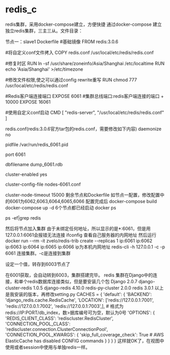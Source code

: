 # redis_c
redis集群，采用docker-compose建立，方便快捷
通过docker-compose 建立独立redis集群，三主三从。文件目录：

节点一：slave1 
Dockerfile
#基础镜像
FROM redis:3.0.6

#将自定义conf文件拷入
COPY redis.conf /usr/local/etc/redis/redis.conf

#修复时区
RUN ln -sf /usr/share/zoneinfo/Asia/Shanghai /etc/localtime
RUN echo 'Asia/Shanghai' >/etc/timezone

#修改文件权限,使之可以通过config rewrite重写
RUN chmod 777 /usr/local/etc/redis/redis.conf

#Redis客户端连接端口
EXPOSE 6061
#集群总线端口:redis客户端连接的端口 + 10000
EXPOSE 16061

#使用自定义conf启动
CMD [ "redis-server", "/usr/local/etc/redis/redis.conf" ]

redis.conf(redis:3.0.6官方tar包的redis.conf，需要修改如下内容)
daemonize no 

pidfile /var/run/redis_6061.pid

port 6061

dbfilename dump_6061.rdb

cluster-enabled yes

cluster-config-file nodes-6061.conf

cluster-node-timeout 15000
剩余节点和Dockerfile 如节点一配置，修改配置中的6061为6062,6063,6064,6065,6066
配置完成后
docker-compose build
docker-compose up -d 
6个节点都已经启动
docker ps 

ps -ef|grep redis

然后将节点加入集群
由于未绑定任何地址，所以显示的是*:6061，但是用127.0.0.1:6061会报错无法连接
ifconfig 查看自己服务器的内网地址
然后运行
docker run --rm -it zvelo/redis-trib create --replicas 1 ip:6061 ip:6062 ip:6063 ip:6064 ip:6065 ip:6066
ip为本机内网地址
redis-cli -h 127.0.0.1 -c -p 6061
连接集群。-c是连接到集群

设定一个值，转存到6003节点了

在6001获取，会自动转到6003，集群搭建完毕。
redis 集群在Django中的连接，和单个redis数据库连接类似，但是要安装几个包
Django                        2.0.7
django-cluster-redis          1.0.5
django-redis                  4.10.0
redis-py-cluster              2.0.0
redis                         3.0.1
以上是我安装的版本，再修改setting.py
CACHES = {
  'default': {
    'BACKEND': 'django_redis.cache.RedisCache',
    'LOCATION': ['redis://127.0.0.1:7001', 'redis://127.0.0.1:7002', 'redis://127.0.0.1:7003',],  # 格式为 redis://IP:PORT/db_index，数>据库编号可为空，默认为0号
    'OPTIONS': {
      'REDIS_CLIENT_CLASS': 'rediscluster.RedisCluster',
      'CONNECTION_POOL_CLASS': 'rediscluster.connection.ClusterConnectionPool',
      'CONNECTION_POOL_KWARGS': {
        'skip_full_coverage_check': True # AWS ElasticCache has disabled CONFIG commands
      }
        }
  }
}
这样就OK了，在视图中使用或者session中使用与单独redis一样。















